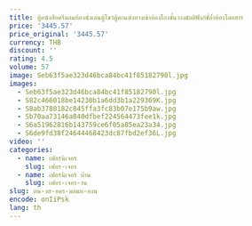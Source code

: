 ```yaml
---
title: ตู้หนังสือครีมลมห้องนั่งเล่นตู้โชว์ตู้ตกแต่งทางเข้าห้องโถงชั้นวางมัลติฟังก์ชั่ถ้ำห้องโดยสาร
price: '3445.57'
price_original: '3445.57'
currency: THB
discount: ''
rating: 4.5
volume: 57
image: Seb63f5ae323d46bca84bc41f85182790l.jpg
images:
  - Seb63f5ae323d46bca84bc41f85182790l.jpg
  - S82c466018be14230b1a6dd3b1a229369K.jpg
  - S8ab3780182c845ffa3fc83b07e175b9aw.jpg
  - Sb70aa73146a840dfbef224564473fee1k.jpg
  - S6a51962816b143759ce6f05a85ea23a34.jpg
  - S6de9fd38f24644468423dc87fbd2ef36L.jpg
video: ''
categories:
  - name: เฟอร์นิเจอร์
    slug: เฟอร-เจอร
  - name: เฟอร์นิเจอร์ บ้าน
    slug: เฟอร-เจอร-าน
slug: หน-งส-อคร-มลมห-องน
encode: onIiPsk
lang: th
---
```

  